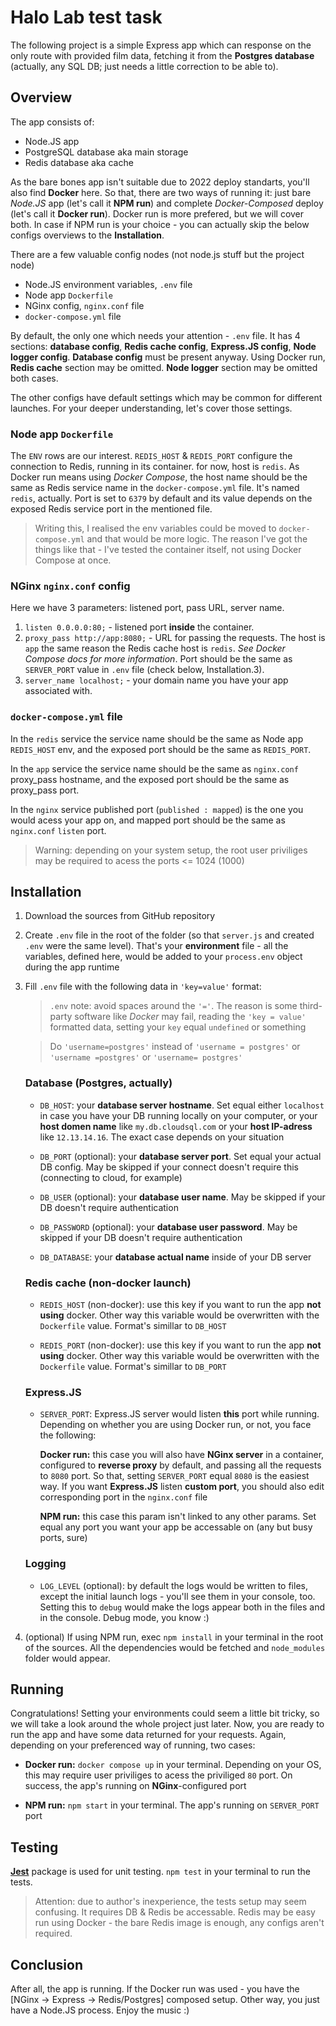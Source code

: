 # **Halo Lab test task**
The following project is a simple Express app which can response on the only route with provided film data, fetching it from the **Postgres database** (actually, any SQL DB; just needs a little correction to be able to).

## **Overview**
The app consists of:

* Node.JS app
* PostgreSQL database aka main storage
* Redis database aka cache 

As the bare bones app isn't suitable due to 2022 deploy standarts, you'll also find **Docker** here. So that, there are two ways of running it: just bare _Node.JS_ app (let's call it **NPM run**) and complete _Docker-Composed_ deploy (let's call it **Docker run**). Docker run is more prefered, but we will cover both. 
In case if NPM run is your choice - you can actually skip the below configs overviews to the **Installation**. 

There are a few valuable config nodes (not node.js stuff but the project node)

* Node.JS environment variables, `.env` file
* Node app `Dockerfile`
* NGinx config, `nginx.conf` file
* `docker-compose.yml` file

By default, the only one which needs your attention - `.env` file. It has 4 sections: **database config**, **Redis cache config**, **Express.JS config**, **Node logger config**. **Database config** must be present anyway. Using Docker run, **Redis cache** section may be omitted. **Node logger** section may be omitted both cases.

The other configs have default settings which may be common for different launches. For your deeper understanding, let's cover those settings.

### Node app `Dockerfile`
The `ENV` rows are our interest. `REDIS_HOST` & `REDIS_PORT` configure the connection to Redis, running in its container. for now, host is `redis`. As Docker run means using _Docker Compose_, the host name should be the same as Redis service name in the `docker-compose.yml` file. It's named `redis`, actually. Port is set to `6379` by default and its value depends on the exposed Redis service port in the mentioned file.

> Writing this, I realised the env variables could be moved to `docker-compose.yml` and that would be more logic. The reason I've got the things like that - I've tested the container itself, not using Docker Compose at once.

### NGinx `nginx.conf` config
Here we have 3 parameters: listened port, pass URL, server name.
    
1. `listen 0.0.0.0:80;` - listened port **inside** the container.
2. `proxy_pass http://app:8080;` - URL for passing the requests. The host is `app` the same reason the Redis cache host is `redis`. _See Docker Compose docs for more information_. Port should be the same as `SERVER_PORT` value in `.env` file (check below, Installation.3).
3. `server_name localhost;` - your domain name you have your app associated with.

### `docker-compose.yml` file
In the `redis` service the service name should be the same as Node app `REDIS_HOST` env, and the exposed port should be the same as `REDIS_PORT`.

In the `app` service the service name should be the same as `nginx.conf` proxy_pass hostname, and the exposed port should be the same as proxy_pass port.

In the `nginx` service published port (`published : mapped`) is the one you would acess your app on, and mapped port should be the same as `nginx.conf` `listen` port.

> Warning: depending on your system setup, the root user priviliges may be required to acess the ports <= 1024 (1000)


## **Installation**
1. Download the sources from GitHub repository
2. Create `.env` file in the root of the folder (so that `server.js` and created `.env` were the same level). That's your **environment** file - all the variables, defined here, would be added to your `process.env` object during the app runtime 
3. Fill `.env` file with the following data in `'key=value'` format:
    > `.env` note: avoid spaces around the `'='`. The reason is some third-party software like _Docker_ may fail, reading the `'key = value'` formatted data, setting your `key` equal `undefined` or something
    
    > Do `'username=postgres'` instead of `'username = postgres'` or `'username =postgres'` or `'username= postgres'`
    ### Database (Postgres, actually)
    * `DB_HOST`: your **database server hostname**. Set equal either `localhost` in case you have your DB running locally on your computer, or your **host domen name** like `my.db.cloudsql.com` or your **host IP-adress** like `12.13.14.16`. The exact case depends on your situation

    * `DB_PORT` (optional): your **database server port**. Set equal your actual DB config. May be skipped if your connect doesn't require this (connecting to cloud, for example)

    * `DB_USER` (optional): your **database user name**. May be skipped if your DB doesn't require authentication

    * `DB_PASSWORD` (optional): your **database user password**. May be skipped if your DB doesn't require authentication

    * `DB_DATABASE`: your **database actual name** inside of your DB server

    ### Redis cache (non-docker launch)
    * `REDIS_HOST` (non-docker): use this key if you want to run the app **not using** docker. Other way this variable would be overwritten with the `Dockerfile` value. Format's simillar to `DB_HOST`

    * `REDIS_PORT` (non-docker): use this key if you want to run the app **not using** docker. Other way this variable would be overwritten with the `Dockerfile` value. Format's simillar to `DB_PORT`

    ### Express.JS 
    * `SERVER_PORT`: Express.JS server would listen **this** port while running. Depending on whether you are using Docker run, or not, you face the following:

        **Docker run:** this case you will also have **NGinx server** in a container, configured to **reverse proxy** by default, and passing all the requests to `8080` port. So that, setting `SERVER_PORT` equal `8080` is the easiest way. If you want **Express.JS** listen **custom port**, you should also edit corresponding port in the `nginx.conf` file

        **NPM run:** this case this param isn't linked to any other params. Set equal any port you want your app be accessable on (any but busy ports, sure)

    ### Logging

    * `LOG_LEVEL` (optional): by default the logs would be written to files, except the initial launch logs - you'll see them in your console, too. Setting this to `debug` would make the logs appear both in the files and in the console. Debug mode, you know :)

4. (optional) If using NPM run, exec `npm install` in your terminal in the root of the sources. All the dependencies would be fetched and `node_modules` folder would appear.

## **Running**
Congratulations! Setting your environments could seem a little bit tricky, so we will take a look around the whole project just later. Now, you are ready to run the app and have some data returned for your requests. Again, depending on your preferenced way of running, two cases:

* **Docker run:** `docker compose up` in your terminal. Depending on your OS, this may require user priviliges to acess the priviliged `80` port. On success, the app's running on **NGinx**-configured port

* **NPM run:** `npm start` in your terminal. The app's running on `SERVER_PORT` port

## **Testing**
**[Jest](npmjs.org/package/jest)** package is used for unit testing. `npm test` in your terminal to run the tests. 
> Attention: due to author's inexperience, the tests setup may seem confusing. It requires DB & Redis be accessable. Redis may be easy run using Docker - the bare Redis image is enough, any configs aren't required.

## **Conclusion**
After all, the app is running. If the Docker run was used - you have the [NGinx -> Express -> Redis/Postgres] composed setup. Other way, you just have a Node.JS process. Enjoy the music :)
